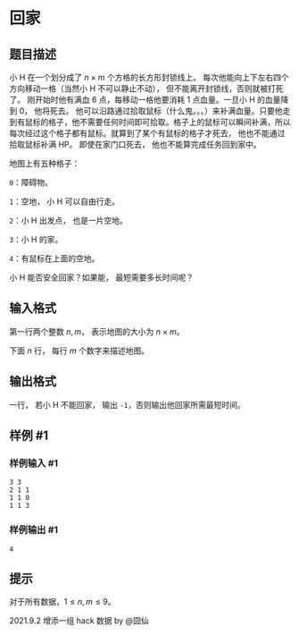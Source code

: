 # 回家

## 题目描述

[](https://paste.ubuntu.com/p/DSg5bzrrjs/)

小 H 在一个划分成了 $n \times m$ 个方格的长方形封锁线上。 每次他能向上下左右四个方向移动一格（当然小 H 不可以静止不动）， 但不能离开封锁线，否则就被打死了。 刚开始时他有满血 $6$ 点，每移动一格他要消耗 $1$ 点血量。一旦小 H 的血量降到 $0$， 他将死去。 他可以沿路通过拾取鼠标（什么鬼。。。）来补满血量。只要他走到有鼠标的格子，他不需要任何时间即可拾取。格子上的鼠标可以瞬间补满，所以每次经过这个格子都有鼠标。就算到了某个有鼠标的格子才死去， 他也不能通过拾取鼠标补满 HP。 即使在家门口死去， 他也不能算完成任务回到家中。

地图上有五种格子：

`0`：障碍物。

`1`：空地， 小 H 可以自由行走。

`2`：小 H 出发点， 也是一片空地。

`3`：小 H 的家。

`4`：有鼠标在上面的空地。

小 H 能否安全回家？如果能， 最短需要多长时间呢？


## 输入格式

第一行两个整数 $n,m$， 表示地图的大小为 $n \times m$。

下面 $n$ 行， 每行 $m$ 个数字来描述地图。

## 输出格式

一行， 若小 H 不能回家， 输出 `-1`，否则输出他回家所需最短时间。

## 样例 #1

### 样例输入 #1
```
3 3
2 1 1
1 1 0
1 1 3
```

### 样例输出 #1

```
4
```

## 提示

对于所有数据，$1 \le n,m \le 9$。

2021.9.2 增添一组 hack 数据 by @囧仙
